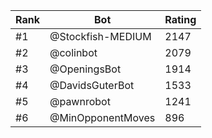 Rank|Bot|Rating
---|---|---
#1|@Stockfish-MEDIUM|2147
#2|@colinbot|2079
#3|@OpeningsBot|1914
#4|@DavidsGuterBot|1533
#5|@pawnrobot|1241
#6|@MinOpponentMoves|896
